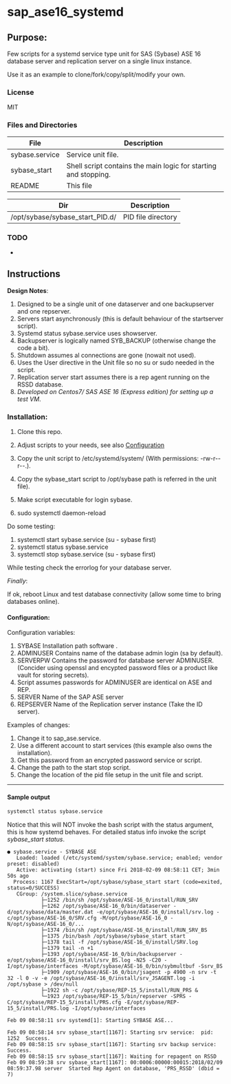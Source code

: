 # sap_ase16_systemd


## Purpose:
Few scripts for a systemd service type unit for  SAS (Sybase) ASE 16 database server
and replication server on a single linux instance.

Use it as an example to clone/fork/copy/split/modify your own.

### License
MIT


### Files and Directories

|   File              |      Description           |
|----------------|-------|
|sybase.service |Service unit file.|
|sybase_start| Shell script contains the main logic for starting and stopping.|
|README	| This file|



|  Dir             |      Description           |
|------------------|----------------------------|
|/opt/sybase/sybase_start_PID.d/|PID file directory|



### TODO
-

## Instructions

**Design Notes**:

1. Designed to be a single unit of one dataserver and one backupserver and one repserver.
1. Servers start asynchronously (this is default behaviour of the  startserver script).
1. Systemd status sybase.service uses showserver.
1. Backupserver is logically named SYB_BACKUP (otherwise change the code a bit).
1. Shutdown assumes al connections are gone (nowait not used).
1. Uses the User directive in the Unit file so no su or sudo needed in the script.
1. Replication server start assumes there is a rep agent running on the RSSD database. 
1. *Developed on Centos7/ SAS ASE  16 (Express edition) for setting up a test  VM*.


### Installation:

1. Clone  this repo.

1. Adjust scripts to your needs,  see also [Configuration](#Configuration) 
1. Copy the unit script to /etc/systemd/system/  (With permissions: -rw-r--r--.).
1. Copy the sybase_start script to /opt/sybase  path is referred in the unit file).
1. Make script executable  for login sybase.
1. sudo systemctl daemon-reload

Do some testing:

1. systemctl start sybase.service (su - sybase first)
1. systemctl status sybase.service 
1. systemctl stop sybase.service  (su - sybase first)

While testing check the errorlog for your database server.

*Finally*:

If ok, reboot Linux and test database connectivity (allow some time to bring databases online).

#### Configuration:

Configuration variables:

  1. SYBASE     Installation path software .
  1. ADMINUSER  Contains name of the database admin login (sa by default).
  1. SERVERPW   Contains the password for database server ADMINUSER. (Concider using openssl and encypted password files or a product like vault for storing secrets).
  1. Script assumes passwords for ADMINUSER are identical on ASE and REP.
  1. SERVER  Name of the SAP ASE server
  1. REPSERVER Name of the Replication server instance (Take the ID server).

Examples of changes:

  1. Change it to sap_ase.service.
  1. Use a different account to start services (this example also owns the installation).
  1. Get this password from an encrypted password service or script. 
  1. Change the path to the start stop script.
  1. Change the location of the pid file setup in the unit file and script.

---

#### Sample output
```bash
systemctl status sybase.service
```


Notice that this will NOT invoke the bash script  with the status argument, this is how systemd behaves. For detailed status info invoke the script *sybase_start status*.

```no-highlight
● sybase.service - SYBASE ASE
   Loaded: loaded (/etc/systemd/system/sybase.service; enabled; vendor preset: disabled)
   Active: activating (start) since Fri 2018-02-09 08:58:11 CET; 3min 50s ago
  Process: 1167 ExecStart=/opt/sybase/sybase_start start (code=exited, status=0/SUCCESS)
   CGroup: /system.slice/sybase.service
           ├─1252 /bin/sh /opt/sybase/ASE-16_0/install/RUN_SRV
           ├─1262 /opt/sybase/ASE-16_0/bin/dataserver -d/opt/sybase/data/master.dat -e/opt/sybase/ASE-16_0/install/srv.log -c/opt/sybase/ASE-16_0/SRV.cfg -M/opt/sybase/ASE-16_0 -N/opt/sybase/ASE-16_0/...
           ├─1374 /bin/sh /opt/sybase/ASE-16_0/install/RUN_SRV_BS
           ├─1375 /bin/bash /opt/sybase/sybase_start start
           ├─1378 tail -f /opt/sybase/ASE-16_0/install/SRV.log
           ├─1379 tail -n +1
           ├─1393 /opt/sybase/ASE-16_0/bin/backupserver -e/opt/sybase/ASE-16_0/install/srv_BS.log -N25 -C20 -I/opt/sybase/interfaces -M/opt/sybase/ASE-16_0/bin/sybmultbuf -Ssrv_BS
           ├─1909 /opt/sybase/ASE-16_0/bin/jsagent -p 4900 -n srv -t 32 -l 0 -v -e /opt/sybase/ASE-16_0/install/srv_JSAGENT.log -i /opt/sybase > /dev/null
           ├─1922 sh -c /opt/sybase/REP-15_5/install/RUN_PRS & 
           └─1923 /opt/sybase/REP-15_5/bin/repserver -SPRS -C/opt/sybase/REP-15_5/install/PRS.cfg -E/opt/sybase/REP-15_5/install/PRS.log -I/opt/sybase/interfaces

Feb 09 08:58:11 srv systemd[1]: Starting SYBASE ASE...

Feb 09 08:58:14 srv sybase_start[1167]: Starting srv service:  pid: 1252  Success.
Feb 09 08:58:15 srv sybase_start[1167]: Starting srv backup service:  Success.
Feb 09 08:58:15 srv sybase_start[1167]: Waiting for repagent on RSSD
Feb 09 08:59:38 srv sybase_start[1167]: 00:0006:00000:00015:2018/02/09 08:59:37.98 server  Started Rep Agent on database, 'PRS_RSSD' (dbid = 7)

```



